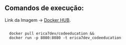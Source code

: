 ## Comandos de execução:

Link da Imagem -> [Docker HUB](https://hub.docker.com/r/erica7dev/codeeducation).

<code>
  docker pull erica7dev/codeeducation &&
  docker run -p 8080:8080 -t erica7dev_codeeducation
</code>
